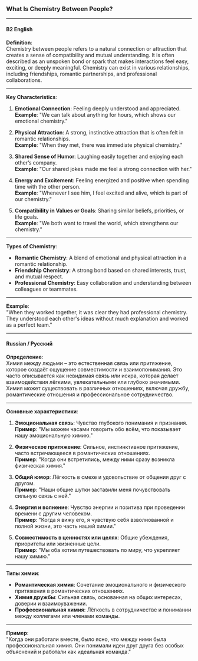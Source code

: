 ### **What Is Chemistry Between People?**

---

#### **B2 English**
**Definition**:  
Chemistry between people refers to a natural connection or attraction that creates a sense of compatibility and mutual understanding. It is often described as an unspoken bond or spark that makes interactions feel easy, exciting, or deeply meaningful. Chemistry can exist in various relationships, including friendships, romantic partnerships, and professional collaborations.

---

**Key Characteristics**:  
1. **Emotional Connection**: Feeling deeply understood and appreciated.  
   **Example**: "We can talk about anything for hours, which shows our emotional chemistry."  

2. **Physical Attraction**: A strong, instinctive attraction that is often felt in romantic relationships.  
   **Example**: "When they met, there was immediate physical chemistry."  

3. **Shared Sense of Humor**: Laughing easily together and enjoying each other’s company.  
   **Example**: "Our shared jokes made me feel a strong connection with her."  

4. **Energy and Excitement**: Feeling energized and positive when spending time with the other person.  
   **Example**: "Whenever I see him, I feel excited and alive, which is part of our chemistry."  

5. **Compatibility in Values or Goals**: Sharing similar beliefs, priorities, or life goals.  
   **Example**: "We both want to travel the world, which strengthens our chemistry."  

---

**Types of Chemistry**:
- **Romantic Chemistry**: A blend of emotional and physical attraction in a romantic relationship.  
- **Friendship Chemistry**: A strong bond based on shared interests, trust, and mutual respect.  
- **Professional Chemistry**: Easy collaboration and understanding between colleagues or teammates.

---

**Example**:  
"When they worked together, it was clear they had professional chemistry. They understood each other's ideas without much explanation and worked as a perfect team."

---

#### **Russian / Русский**

**Определение**:  
Химия между людьми – это естественная связь или притяжение, которое создаёт ощущение совместимости и взаимопонимания. Это часто описывается как невидимая связь или искра, которая делает взаимодействия лёгкими, увлекательными или глубоко значимыми. Химия может существовать в различных отношениях, включая дружбу, романтические отношения и профессиональное сотрудничество.

---

**Основные характеристики**:  
1. **Эмоциональная связь**: Чувство глубокого понимания и признания.  
   **Пример**: "Мы можем часами говорить обо всём, что показывает нашу эмоциональную химию."

2. **Физическое притяжение**: Сильное, инстинктивное притяжение, часто встречающееся в романтических отношениях.  
   **Пример**: "Когда они встретились, между ними сразу возникла физическая химия."

3. **Общий юмор**: Лёгкость в смехе и удовольствие от общения друг с другом.  
   **Пример**: "Наши общие шутки заставили меня почувствовать сильную связь с ней."

4. **Энергия и волнение**: Чувство энергии и позитива при проведении времени с другим человеком.  
   **Пример**: "Когда я вижу его, я чувствую себя взволнованной и полной жизни, это часть нашей химии."

5. **Совместимость в ценностях или целях**: Общие убеждения, приоритеты или жизненные цели.  
   **Пример**: "Мы оба хотим путешествовать по миру, что укрепляет нашу химию."

---

**Типы химии**:
- **Романтическая химия**: Сочетание эмоционального и физического притяжения в романтических отношениях.  
- **Химия дружбы**: Сильная связь, основанная на общих интересах, доверии и взаимоуважении.  
- **Профессиональная химия**: Лёгкость в сотрудничестве и понимании между коллегами или членами команды.

---

**Пример**:  
"Когда они работали вместе, было ясно, что между ними была профессиональная химия. Они понимали идеи друг друга без особых объяснений и работали как идеальная команда."
